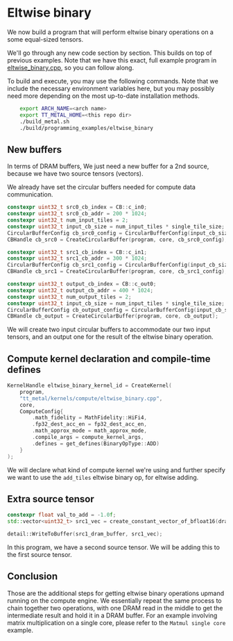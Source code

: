 # Eltwise binary


We now build a program that will perform eltwise binary operations on a some equal-sized tensors.

We'll go through any new code section by section. This builds on top of previous examples. Note that we have this exact, full example program in [eltwise_binary.cpp](../../../tt_metal/programming_examples/eltwise_binary/eltwise_binary.cpp), so you can follow along.

To build and execute, you may use the following commands. Note that we include the necessary environment variables here, but you may possibly need more depending on the most up-to-date installation methods.

```bash
    export ARCH_NAME=<arch name>
    export TT_METAL_HOME=<this repo dir>
    ./build_metal.sh
    ./build/programming_examples/eltwise_binary
```
## New buffers

In terms of DRAM buffers, We just need a new buffer for a 2nd source, because we have two source tensors (vectors).

We already have set the circular buffers needed for compute data communication.

``` cpp
constexpr uint32_t src0_cb_index = CB::c_in0;
constexpr uint32_t src0_cb_addr = 200 * 1024;
constexpr uint32_t num_input_tiles = 2;
constexpr uint32_t input_cb_size = num_input_tiles * single_tile_size;
CircularBufferConfig cb_src0_config = CircularBufferConfig(input_cb_size, {{src0_cb_index, tt::DataFormat::Float16_b}}, src0_cb_addr).set_page_size(src0_cb_index, single_tile_size);
CBHandle cb_src0 = CreateCircularBuffer(program, core, cb_src0_config);

constexpr uint32_t src1_cb_index = CB::c_in1;
constexpr uint32_t src1_cb_addr = 300 * 1024;
CircularBufferConfig cb_src1_config = CircularBufferConfig(input_cb_size, {{src1_cb_index, tt::DataFormat::Float16_b}}, src1_cb_addr).set_page_size(src1_cb_index, single_tile_size);
CBHandle cb_src1 = CreateCircularBuffer(program, core, cb_src1_config);

constexpr uint32_t output_cb_index = CB::c_out0;
constexpr uint32_t output_cb_addr = 400 * 1024;
constexpr uint32_t num_output_tiles = 2;
constexpr uint32_t input_cb_size = num_input_tiles * single_tile_size;
CircularBufferConfig cb_output_config = CircularBufferConfig(input_cb_size, {{output_cb_index, tt::DataFormat::Float16_b}}, output_cb_addr).set_page_size(output_cb_index, single_tile_size);
CBHandle cb_output = CreateCircularBuffer(program, core, cb_output);
```

We will create two input circular buffers to accommodate our two input tensors, and an output one for the result of the eltwise binary operation.

## Compute kernel declaration and compile-time defines

``` cpp
KernelHandle eltwise_binary_kernel_id = CreateKernel(
    program,
    "tt_metal/kernels/compute/eltwise_binary.cpp",
    core,
    ComputeConfig{
        .math_fidelity = MathFidelity::HiFi4,
        .fp32_dest_acc_en = fp32_dest_acc_en,
        .math_approx_mode = math_approx_mode,
        .compile_args = compute_kernel_args,
        .defines = get_defines(BinaryOpType::ADD)
    }
);
```

We will declare what kind of compute kernel we\'re using and further specify we want to use the `add_tiles` eltwise binary op, for eltwise adding.

## Extra source tensor

``` cpp
constexpr float val_to_add = -1.0f;
std::vector<uint32_t> src1_vec = create_constant_vector_of_bfloat16(dram_buffer_size, val_to_add);

detail::WriteToBuffer(src1_dram_buffer, src1_vec);
```

In this program, we have a second source tensor. We will be adding this to the first source tensor.

## Conclusion

Those are the additional steps for getting eltwise binary operations upmand running on the compute engine. We essentially repeat the same process to chain together two operations, with one DRAM read in the middle to get the intermediate result and hold it in a DRAM buffer. For an example involving matrix multiplication on a single core, please refer to the `Matmul single core` example.
